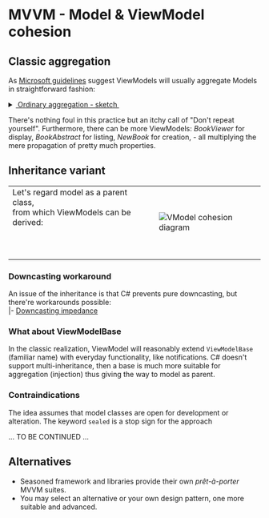 # MVVM - Model & ViewModel cohesion

## Classic aggregation

As [Microsoft guidelines](https://docs.microsoft.com/en-us/archive/msdn-magazine/2009/february/patterns-wpf-apps-with-the-model-view-viewmodel-design-pattern) suggest ViewModels will usually aggregate Models in straightforward fashion:

<details>
  <summary><ins>&nbsp;Ordinary aggregation - sketch&nbsp;</ins></summary>
  
  ```csharp
  namespace Models;
  class Book
  {
      uint required Isbn { get; init; }
      string Title { get; set; }
      // ........................................
  }
  ```
  ```csharp
  namespace ViewModels;
  class BookEditor : ViewModelBase
  {
     private Models.Book _model = // ... anyhow supplied or injected
     
     string Isbn => string.Format(ISBN_GROUP, _model.Isbn), // fictitious formatter;
  
     string Title {
        get => _model.Title;
        set { _model.Title = value; OnPropertyChanged(); }
     }
    // ........................................
  }
  ```
</details>

There's nothing foul in this practice but an itchy call of "Don't repeat yourself". Furthermore, there can be more ViewModels: *BookViewer* for display, *BookAbstract* for listing, *NewBook* for creation, - all multiplying the mere propagation of pretty much properties.

## Inheritance variant

|   |  |
| ------------- | ------------- |
| Let's regard model as a parent class, <br/>from which ViewModels can be derived:<br/><br/><br/><br/>| ![VModel cohesion diagram](../../_rsc/images/MVP_vm-model-cohesion.jpg)  |

### Downcasting workaround

An issue of the inheritance is that C# prevents pure downcasting, but there're workarounds possible:\
|- [Downcasting impedance](../../../readme+/design/readme+/cs_downcast-impedance.md)

### What about ViewModelBase

In the classic realization, ViewModel will reasonably extend `ViewModelBase` (familiar name) with everyday functionality, like notifications. 
C# doesn't support multi-inheritance, then a base is much more suitable for aggregation (injection) thus giving the way to model as parent. 

### Contraindications

The idea assumes that model classes are open for development or alteration. The keyword `sealed` is a stop sign for the approach

... TO BE CONTINUED ...

## Alternatives

+ Seasoned framework and libraries provide their own _prêt-à-porter_ MVVM suites. 
+ You may select an alternative or your own design pattern, one more suitable and advanced.
